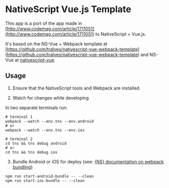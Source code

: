 # NativeScript Vue.js Template

This app is a port of the app made in [http://www.codemag.com/article/1711051](http://www.codemag.com/article/1711051) to NativeScript + Vue.js.

It's based on the NS-Vue + Webpack template at [https://github.com/tralves/nativescript-vue-webpack-template] (https://github.com/tralves/nativescript-vue-webpack-template) and NS-Vue at [nativescript-vue](https://github.com/rigor789/nativescript-vue).

## Usage

1. Ensure that the NativeScript tools and Webpack are installed.

2. Watch for changes while developing

In two separate terminals run:
```
# terminal 1
webpack --watch --env.tns --env.android
# or
webpack --watch --env.tns --env.ios

# terminal 2
cd tns && tns debug android
# or
cd tns && tns debug ios
```

3. Bundle Android or iOS for deploy (see: [{NS} documentation on webpack bundling](https://docs.nativescript.org/tooling/bundling-with-webpack#bundling))
```
npm run start-android-bundle -- --clean
npm run start-ios-bundle -- --clean
```
